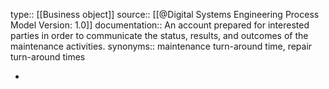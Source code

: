 type:: [[Business object]]
source:: [[@Digital Systems Engineering Process Model Version: 1.0]]
documentation:: An account prepared for interested parties in order to communicate the status, results, and outcomes of the maintenance activities.
synonyms:: maintenance turn-around time, repair turn-around times

-